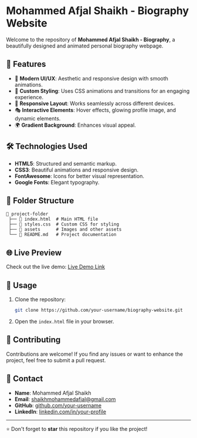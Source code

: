 # Mohammed Afjal Shaikh - Biography Website

Welcome to the repository of **Mohammed Afjal Shaikh - Biography**, a beautifully designed and animated personal biography webpage.

## 🚀 Features

- 🌟 **Modern UI/UX**: Aesthetic and responsive design with smooth animations.
- 🎨 **Custom Styling**: Uses CSS animations and transitions for an engaging experience.
- 📱 **Responsive Layout**: Works seamlessly across different devices.
- 🎭 **Interactive Elements**: Hover effects, glowing profile image, and dynamic elements.
- 🌍 **Gradient Background**: Enhances visual appeal.

## 🛠️ Technologies Used

- **HTML5**: Structured and semantic markup.
- **CSS3**: Beautiful animations and responsive design.
- **FontAwesome**: Icons for better visual representation.
- **Google Fonts**: Elegant typography.

## 📂 Folder Structure

```
📂 project-folder
 ├── 📄 index.html  # Main HTML file
 ├── 📄 styles.css  # Custom CSS for styling
 ├── 📂 assets      # Images and other assets
 └── 📄 README.md   # Project documentation
```

## 🌐 Live Preview

Check out the live demo: [Live Demo Link](https://mohammed-afjal-shaikh-biography.vercel.app/) 
<!--
## 📸 Screenshots

_(Add relevant screenshots here if available)_
-->

## 📜 Usage

1. Clone the repository:
   ```bash
   git clone https://github.com/your-username/biography-website.git
   ```
2. Open the `index.html` file in your browser.

## 🤝 Contributing

Contributions are welcome! If you find any issues or want to enhance the project, feel free to submit a pull request.

## 📧 Contact

- **Name**: Mohammed Afjal Shaikh
- **Email**: [shaikhmohammedafjal@gmail.com](mailto:shaikhmohammedafjal@gmail.com)
- **GitHub**: [github.com/your-username](https://github.com/your-username)
- **LinkedIn**: [linkedin.com/in/your-profile](https://linkedin.com/in/your-profile)

---

⭐ Don't forget to **star** this repository if you like the project!
